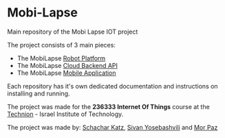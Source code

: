 # Mobi-Lapse
Main repository of the Mobi Lapse IOT project

The project consists of 3 main pieces:

* The MobiLapse [Robot Platform](https://github.com/shacharKZ/MobiLapseBySMS)
* The MobiLapse [Cloud Backend API](https://github.com/MPTG94/mobiServer)
* The MobiLapse [Mobile Application](https://github.com/sivanyo/mobilapse-app)

Each repository has it's own dedicated documentation and instructions on installing and running.

The project was made for the **236333 Internet Of Things** course at the [Technion](https://www.technion.ac.il/en/) - Israel Institute of Technology.

The project was made by: [Schachar Katz](https://github.com/shacharKZ), [Sivan Yosebashvili](https://github.com/sivanyo) and [Mor Paz](https://github.com/MPTG94)
